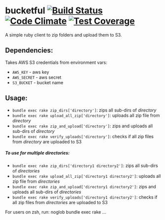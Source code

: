# bucketful [![Build Status](https://travis-ci.org/cskksc/bucketful.svg)](https://travis-ci.org/cskksc/bucketful) [![Code Climate](https://codeclimate.com/github/cskksc/bucketful/badges/gpa.svg)](https://codeclimate.com/github/cskksc/bucketful) [![Test Coverage](https://codeclimate.com/github/cskksc/bucketful/badges/coverage.svg)](https://codeclimate.com/github/cskksc/bucketful)

A simple ruby client to zip folders and upload them to S3.

## Dependencies:

Takes AWS S3 credentials from environment vars:
* `AWS_KEY` - aws key
* `AWS_SECRET` - aws secret
* `S3_BUCKET` - bucket name

## Usage:

* `bundle exec rake zip_dirs['directory']`: zips all sub-dirs of *directory*
* `bundle exec rake upload_all_zip['directory']`: uploads all zip file from *directory*
* `bundle exec rake zip_and_upload['directory']`: zips and uploads all sub-dirs of *directory*
* `bundle exec rake verify_uploads['directory']`: checks if all zip files from *directory* are uploaded to S3

##### To use for multiple directories:

* `bundle exec rake zip_dirs['directory1 directory2']`: zips all sub-dirs of *directories*
* `bundle exec rake upload_all_zip['directory1 directory2']`: uploads all zip file from *directories*
* `bundle exec rake zip_and_upload['directory1 directory2']`: zips and uploads all sub-dirs of *directories*
* `bundle exec rake verify_uploads['directory1 directory2']`: checks if all zip files from *directories* are uploaded to S3

For users on zsh, run:
noglob bundle exec rake ...
